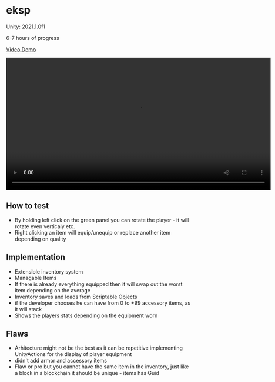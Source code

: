 # eksp
Unity: 2021.1.0f1

6-7 hours of progress

[Video Demo](~/readme/demo.mp4)

<video width="720" controls>
  <source src="~/readme/demo.mp4" type="video/mp4">
</video>

## How to test
- By holding left click on the green panel you can rotate the player - it will rotate even verticaly etc.
- Right clicking an item will equip/unequip or replace another item depending on quality
## Implementation

- Extensible inventory system
- Managable Items
- If there is already everything equipped then it will swap out the worst item depending on the average
- Inventory saves and loads from Scriptable Objects
- if the developer chooses he can have from 0 to +99 accessory items, as it will stack
- Shows the players stats depending on the equipment worn


## Flaws

- Arhitecture might not be the best as it can be repetitive implementing UnityActions for the display of player equipment
- didn't add armor and accessory items
- Flaw or pro but you cannot have the same item in the inventory, just like a block in a blockchain it should be unique - items has Guid
